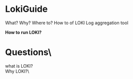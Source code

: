 # LokiGuide
What? Why? Where to? How to of LOKI Log aggregation tool

**How to run LOKI?**


# Questions\
what is LOKI?\
Why LOKI?\
